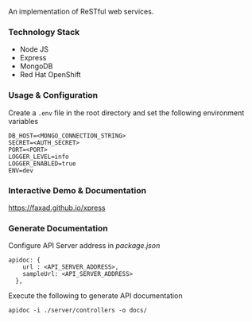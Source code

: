 An implementation of ReSTful web services.

### Technology Stack
- Node JS
- Express
- MongoDB
- Red Hat OpenShift 

### Usage & Configuration

Create a `.env` file in the root directory and set the following environment variables

```dosini
DB_HOST=<MONGO_CONNECTION_STRING>
SECRET=<AUTH_SECRET>
PORT=<PORT>
LOGGER_LEVEL=info
LOGGER_ENABLED=true
ENV=dev
```
### Interactive Demo & Documentation

https://faxad.github.io/xpress


### Generate Documentation

Configure API Server address in *package.json*

```
apidoc: {
    url : <API_SERVER_ADDRESS>,
    sampleUrl: <API_SERVER_ADDRESS>
  },
```

Execute the following to generate API documentation

```node
apidoc -i ./server/controllers -o docs/
```
